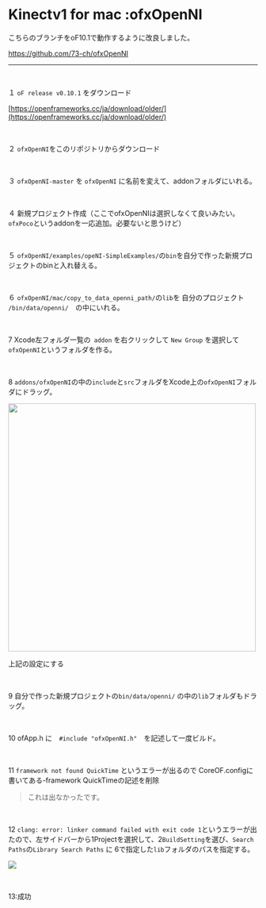 
# Kinectv1 for mac :ofxOpenNI

こちらのブランチをoF10.1で動作するように改良しました。

https://github.com/73-ch/ofxOpenNI

---

&nbsp;
&nbsp;


１  `oF release v0.10.1` をダウンロード

[https://openframeworks.cc/ja/download/older/](https://openframeworks.cc/ja/download/older/)


&nbsp;

２   `ofxOpenNI`をこのリポジトリからダウンロード

&nbsp;

３  `ofxOpenNI-master` を `ofxOpenNI` に名前を変えて、addonフォルダにいれる。

&nbsp;


４  新規プロジェクト作成（ここでofxOpenNIは選択しなくて良いみたい。 `ofxPoco`というaddonを一応追加。必要ないと思うけど）

&nbsp;


５ `ofxOpenNI/examples/opeNI-SimpleExamples/`の`bin`を自分で作った新規プロジェクトのbinと入れ替える。

&nbsp;

６  `ofxOpenNI/mac/copy_to_data_openni_path/`の`lib`を 自分のプロジェクト `/bin/data/openni/`　の中にいれる。

&nbsp;

7 Xcode左フォルダ一覧の` addon` を右クリックして `New Group` を選択して`ofxOpenNI`というフォルダを作る。

&nbsp;

8 `addons/ofxOpenNI`の中の`include`と`src`フォルダをXcode上の`ofxOpenNI`フォルダにドラッグ。<br>

<img src="capture1.png" width="500">

上記の設定にする

&nbsp;

9 自分で作った新規プロジェクトの`bin/data/openni/` の中の`lib`フォルダもドラッグ。

&nbsp;

10 ofApp.h に　`#include "ofxOpenNI.h"`　を記述して一度ビルド。

&nbsp;

11 `framework not found QuickTime` というエラーが出るので CoreOF.configに書いてある-framework QuickTimeの記述を削除
> これは出なかったです。
 
&nbsp;

12 `clang: error: linker command failed with exit code 1`というエラーが出たので、左サイドバーから1Projectを選択して、2`BuildSetting`を選び、`Search Paths`の`Library Search Paths` に 6で指定した`lib`フォルダのパスを指定する。

![](capture2.png)

&nbsp;

13:成功
